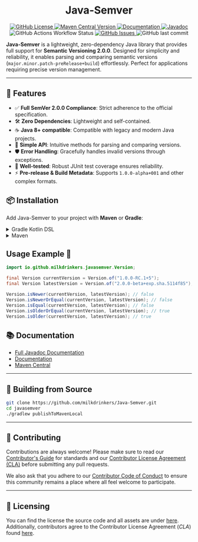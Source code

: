 <h1 style="text-align:center;">Java-Semver</h1>

<p style="text-align:center;">
    <a href="https://github.com/milkdrinkers/Java-Semver/blob/main/LICENSE">
        <img alt="GitHub License" src="https://img.shields.io/github/license/milkdrinkers/Java-Semver?style=for-the-badge&color=blue&labelColor=141417">
    </a>
    <a href="https://central.sonatype.com/artifact/io.github.milkdrinkers/javasemver">
        <img alt="Maven Central Version" src="https://img.shields.io/maven-central/v/io.github.milkdrinkers/javasemver?style=for-the-badge&labelColor=141417">
    </a>
    <a href="https://milkdrinkers.athyrium.eu/javasemver">
        <img alt="Documentation" src="https://img.shields.io/badge/DOCUMENTATION-900C3F?style=for-the-badge&labelColor=141417">
    </a>
    <a href="https://javadoc.io/doc/io.github.milkdrinkers/javasemver">
        <img alt="Javadoc" src="https://img.shields.io/badge/JAVADOC-8A2BE2?style=for-the-badge&labelColor=141417">
    </a>
    <img alt="GitHub Actions Workflow Status" src="https://img.shields.io/github/actions/workflow/status/milkdrinkers/Java-Semver/ci.yml?style=for-the-badge&labelColor=141417">
    <a href="https://github.com/milkdrinkers/Java-Semver/issues">
        <img alt="GitHub Issues" src="https://img.shields.io/github/issues/milkdrinkers/Java-Semver?style=for-the-badge&labelColor=141417">
    </a>
    <img alt="GitHub last commit" src="https://img.shields.io/github/last-commit/milkdrinkers/Java-Semver?style=for-the-badge&labelColor=141417">
</p>

**Java-Semver** is a lightweight, zero-dependency Java library that provides full support for **Semantic Versioning 2.0.0**. Designed for simplicity and reliability, it enables parsing and comparing semantic versions (`major.minor.patch-preRelease+build`) effortlessly. Perfect for applications requiring precise version management.

---

## 🌟 Features

- ✅ **Full SemVer 2.0.0 Compliance**: Strict adherence to the official specification.
- 🛠 **Zero Dependencies**: Lightweight and self-contained.
- ☕ **Java 8+ compatible**: Compatible with legacy and modern Java projects.
- 🧩 **Simple API**: Intuitive methods for parsing and comparing versions.
- 🛡️ **Error Handling**: Gracefully handles invalid versions through exceptions.
- 🧪 **Well-tested**: Robust JUnit test coverage ensures reliability.
- ⚡ **Pre-release & Build Metadata**: Supports `1.0.0-alpha+001` and other complex formats.

## 📦 Installation

Add Java-Semver to your project with **Maven** or **Gradle**:  

<details>
<summary>Gradle Kotlin DSL</summary>

```kotlin
repositories {
    mavenCentral()
}

dependencies {
    implementation("io.github.milkdrinkers:javasemver:LATEST_VERSION")
}
```
</details>

<details>
<summary>Maven</summary>

```xml
<project>
    <dependencies>
        <dependency>  
            <groupId>io.github.milkdrinkers</groupId>  
            <artifactId>javasemver</artifactId>  
            <version>LATEST_VERSION</version>  
        </dependency>  
    </dependencies>
</project>
```
</details>

## Usage Example 🚀
```java
import io.github.milkdrinkers.javasemver.Version;

final Version currentVersion = Version.of("1.0.0-RC.1+5");
final Version latestVersion = Version.of("2.0.0-beta+exp.sha.5114f85");

Version.isNewer(currentVersion, latestVersion); // false
Version.isNewerOrEqual(currentVersion, latestVersion); // false
Version.isEqual(currentVersion, latestVersion); // false
Version.isOlderOrEqual(currentVersion, latestVersion); // true
Version.isOlder(currentVersion, latestVersion); // true
```

## 📚 Documentation 

- [Full Javadoc Documentation](https://javadoc.io/doc/io.github.milkdrinkers/javasemver)
- [Documentation](https://milkdrinkers.athyrium.eu/javasemver)
- [Maven Central](https://central.sonatype.com/artifact/io.github.milkdrinkers/javasemver)

---

## 🔨 Building from Source 

```bash
git clone https://github.com/milkdrinkers/Java-Semver.git
cd javasemver
./gradlew publishToMavenLocal
```

---

## 🔧 Contributing

Contributions are always welcome! Please make sure to read our [Contributor's Guide](CONTRIBUTING.md) for standards and our [Contributor License Agreement (CLA)](CONTRIBUTOR_LICENSE_AGREEMENT.md) before submitting any pull requests.

We also ask that you adhere to our [Contributor Code of Conduct](CODE_OF_CONDUCT.md) to ensure this community remains a place where all feel welcome to participate.

---

## 📝 Licensing

You can find the license the source code and all assets are under [here](../LICENSE). Additionally, contributors agree to the Contributor License Agreement \(*CLA*\) found [here](CONTRIBUTOR_LICENSE_AGREEMENT.md).
